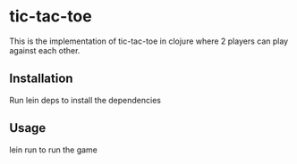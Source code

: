 # tic-tac-toe

This is the implementation of tic-tac-toe in clojure where 2 players can
play against each other.
## Installation
Run lein deps to install the dependencies

## Usage

lein run to run the game


